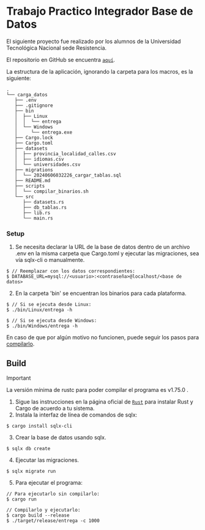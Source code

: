 # Trabajo Practico Integrador Base de Datos 
El siguiente proyecto fue realizado por los alumnos de la Universidad Tecnológica Nacional sede Resistencia. 

El repositorio en GitHub se encuentra [`aquí`](https://github.com/lauacosta/BaseDeDatos).

La estructura de la aplicación, ignorando la carpeta para los macros, es la siguiente:
```
.
└── carga_datos
   ├── .env
   ├── .gitignore
   ├── bin
   │  ├── Linux
   │  │  └── entrega
   │  └── Windows
   │     └── entrega.exe
   ├── Cargo.lock
   ├── Cargo.toml
   ├── datasets
   │  ├── provincia_localidad_calles.csv
   │  ├── idiomas.csv
   │  └── universidades.csv
   ├── migrations
   │  └── 20240606032226_cargar_tablas.sql
   ├── README.md
   ├── scripts
   │  └── compilar_binarios.sh
   └── src
      ├── datasets.rs
      ├── db_tablas.rs
      ├── lib.rs
      └── main.rs
```


### Setup
1. Se necesita declarar la URL de la base de datos dentro de un archivo .env en la misma carpeta que Cargo.toml y ejecutar las migraciones, sea vía sqlx-cli o manualmente.
```
$ // Reemplazar con los datos correspondientes:
$ DATABASE_URL=mysql://<usuario>:<contraseña>@localhost/<base de datos>
```
2. En la carpeta 'bin' se encuentran los binarios para cada plataforma.
```
$ // Si se ejecuta desde Linux:
$ ./bin/Linux/entrega -h

$ // Si se ejecuta desde Windows:
$ ./bin/Windows/entrega -h
```

En caso de que por algún motivo no funcionen, puede seguir los pasos para [compilarlo](#Build).

## Build
> [!IMPORTANT] 
> La versión mínima de rustc para poder compilar el programa es v1.75.0 .

1. Sigue las instrucciones en la página oficial de [`Rust`](https://www.rust-lang.org/) para instalar Rust y Cargo de acuerdo a tu sistema.
2. Instala la interfaz de línea de comandos de sqlx:
```
$ cargo install sqlx-cli
```
3. Crear la base de datos usando sqlx.
```
$ sqlx db create
```
4. Ejecutar las migraciones.
```
$ sqlx migrate run
```
5. Para ejecutar el programa:
```
// Para ejecutarlo sin compilarlo:
$ cargo run 

// Compilarlo y ejecutarlo:
$ cargo build --release
$ ./target/release/entrega -c 1000  
```

